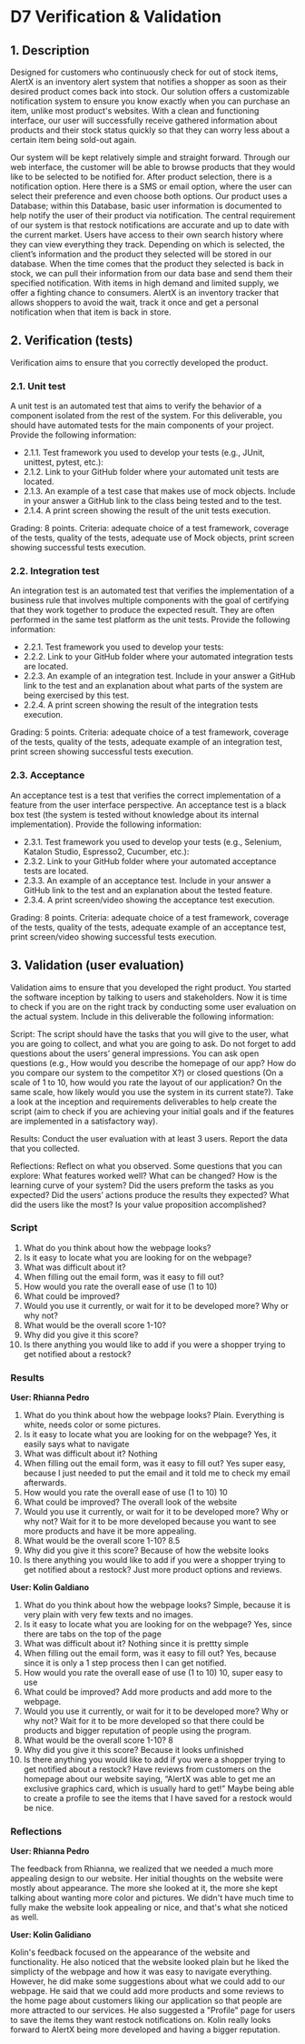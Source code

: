 # D7 Verification & Validation


## 1. Description

Designed for customers who continuously check for out of stock items, AlertX is an inventory alert system that notifies a shopper as soon as their desired product comes back into stock. Our solution offers a customizable notification system to ensure you know exactly when you can purchase an item, unlike most product's websites. With a clean and functioning interface, our user will successfully receive gathered information about products and their stock status quickly so that they can worry less about a certain item being sold-out again.

Our system will be kept relatively simple and straight forward. Through our web interface, the customer will be able to browse products that they would like to be selected to be notified for. After product selection, there is a notification option. Here there is a SMS or email option, where the user can select their preference and even choose both options. Our product uses a Database; within this Database, basic user information is documented to help notify the user of their product via notification. The central requirement of our system is that restock notifications are accurate and up to date with the current market. Users have access to their own search history where they can view everything they track. Depending on which is selected, the client’s information and the product they selected will be stored in our database. When the time comes that the product they selected is back in stock, we can pull their information from our data base and send them their specified notification. With items in high demand and limited supply, we offer a fighting chance to consumers. AlertX is an inventory tracker that allows shoppers to avoid the wait, track it once and get a personal notification when that item is back in store.

## 2. Verification (tests)
Verification aims to ensure that you correctly developed the product.

### 2.1. Unit test
A unit test is an automated test that aims to verify the behavior of a component isolated
from the rest of the system. For this deliverable, you should have automated tests for the
main components of your project. Provide the following information:

* 2.1.1. Test framework you used to develop your tests (e.g., JUnit, unittest, pytest,
etc.):
* 2.1.2. Link to your GitHub folder where your automated unit tests are located.
* 2.1.3. An example of a test case that makes use of mock objects. Include in your
answer a GitHub link to the class being tested and to the test.
* 2.1.4. A print screen showing the result of the unit tests execution.

Grading: 8 points. Criteria: adequate choice of a test framework, coverage of the tests,
quality of the tests, adequate use of Mock objects, print screen showing successful tests
execution.

### 2.2. Integration test
An integration test is an automated test that verifies the implementation of a business rule
that involves multiple components with the goal of certifying that they work together to
produce the expected result. They are often performed in the same test platform as the
unit tests. Provide the following information:

* 2.2.1. Test framework you used to develop your tests:
* 2.2.2. Link to your GitHub folder where your automated integration tests are
located.
* 2.2.3. An example of an integration test. Include in your answer a GitHub link to the
test and an explanation about what parts of the system are being exercised by
this test.
* 2.2.4. A print screen showing the result of the integration tests execution.

Grading: 5 points. Criteria: adequate choice of a test framework, coverage of the tests,
quality of the tests, adequate example of an integration test, print screen showing
successful tests execution.

### 2.3. Acceptance
An acceptance test is a test that verifies the correct implementation of a feature from the
user interface perspective. An acceptance test is a black box test (the system is tested
without knowledge about its internal implementation). Provide the following information:

* 2.3.1. Test framework you used to develop your tests (e.g., Selenium, Katalon
Studio, Espresso2, Cucumber, etc.):
* 2.3.2. Link to your GitHub folder where your automated acceptance tests are
located.
* 2.3.3. An example of an acceptance test. Include in your answer a GitHub link to
the test and an explanation about the tested feature.
* 2.3.4. A print screen/video showing the acceptance test execution.

Grading: 8 points. Criteria: adequate choice of a test framework, coverage of the tests,
quality of the tests, adequate example of an acceptance test, print screen/video showing
successful tests execution.

## 3. Validation (user evaluation)
Validation aims to ensure that you developed the right product. You started the software
inception by talking to users and stakeholders. Now it is time to check if you are on the
right track by conducting some user evaluation on the actual system. Include in this
deliverable the following information:

Script: The script should have the tasks that you will give to the user, what you are going
to collect, and what you are going to ask. Do not forget to add questions about the users’
general impressions. You can ask open questions (e.g., How would you describe the
homepage of our app? How do you compare our system to the competitor X?) or closed
questions (On a scale of 1 to 10, how would you rate the layout of our application? On
the same scale, how likely would you use the system in its current state?). Take a look at
the inception and requirements deliverables to help create the script (aim to check if you
are achieving your initial goals and if the features are implemented in a satisfactory way).

Results: Conduct the user evaluation with at least 3 users. Report the data that you
collected.

Reflections: Reflect on what you observed. Some questions that you can explore: What
features worked well? What can be changed? How is the learning curve of your system?
Did the users preform the tasks as you expected? Did the users’ actions produce the 
results they expected? What did the users like the most? Is your value proposition
accomplished?

### Script

1. What do you think about how the webpage looks?
2. Is it easy to locate what you are looking for on the webpage?
3. What was difficult about it?
4. When filling out the email form, was it easy to fill out?
5. How would you rate the overall ease of use (1 to 10)
6. What could be improved?
7. Would you use it currently, or wait for it to be developed more? Why or why not?
8. What would be the overall score 1-10?
9. Why did you give it this score?
10. Is there anything you would like to add if you were a shopper trying to get notified about a restock? 

### Results
**User: Rhianna Pedro**
1. What do you think about how the webpage looks?
Plain. Everything is white, needs color or some pictures. 
2. Is it easy to locate what you are looking for on the webpage?
Yes, it easily says what to navigate 
3. What was difficult about it?
Nothing
4. When filling out the email form, was it easy to fill out?
Yes super easy, because I just needed to put the email and it told me to check my email afterwards. 
5. How would you rate the overall ease of use (1 to 10)
10
6. What could be improved?
The overall look of the website
7. Would you use it currently, or wait for it to be developed more? Why or why not?
Wait for it to be more developed because you want to see more products and have it be more appealing. 
8. What would be the overall score 1-10?
8.5
9. Why did you give it this score?
Because of how the website looks
10. Is there anything you would like to add if you were a shopper trying to get notified about a restock? 
Just more product options and reviews. 

**User: Kolin Galdiano**
1. What do you think about how the webpage looks?
Simple, because it is very plain with very few texts and no images. 
2. Is it easy to locate what you are looking for on the webpage?
Yes, since there are tabs on the top of the page
3. What was difficult about it?
Nothing since it is prettty simple
4. When filling out the email form, was it easy to fill out?
Yes, because since it is only a 1 step process then I can get notified. 
5. How would you rate the overall ease of use (1 to 10)
10, super easy to use
6. What could be improved?
Add more products and add more to the webpage. 
7. Would you use it currently, or wait for it to be developed more? Why or why not?
Wait for it to be more developed so that there could be products and bigger reputation of people using the program.
8. What would be the overall score 1-10?
8
9. Why did you give it this score?
Because it looks unfinished 
10. Is there anything you would like to add if you were a shopper trying to get notified about a restock? 
Have reviews from customers on the homepage about our website saying, “AlertX was able to get me an exclusive graphics card, which is usually hard to get!” Maybe being able to create a profile to see the items that I have saved for a restock would be nice. 

### Reflections
**User: Rhianna Pedro**

The feedback from Rhianna, we realized that we needed a much more appealing design to our website. Her initial thoughts on the website were mostly about appearance. The more she looked at it, the more she kept talking about wanting more color and pictures. We didn't have much time to fully make the website look appealing or nice, and that's what she noticed as well. 

**User: Kolin Galidiano**

Kolin's feedback focused on the appearance of the website and functionality. He also noticed that the website looked plain but he liked the simplicty of the webpage and how it was easy to navigate everything. However, he did make some suggestions about what we could add to our webpage. He said that we could add more products and some reviews to the home page about customers liking our application so that people are more attracted to our services. He also suggested a "Profile" page for users to save the items they want restock notifications on. Kolin really looks forward to AlertX being more developed and having a bigger reputation.

